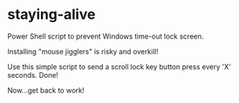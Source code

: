 # staying-alive
Power Shell script to prevent Windows time-out lock screen.

Installing "mouse jigglers" is risky and overkill!

Use this simple script to send a scroll lock key button press every 'X' seconds.  Done!

Now...get back to work!
